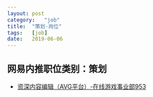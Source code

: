 ```yaml
---
layout:	post
category:	"job"
title:	"策划-岗位"
tags:	[job]
date:	2019-06-06
---
```

## 网易内推职位类别：策划
- [资深内容编辑（AVG平台）-在线游戏事业部953](http://mobile.bole.netease.com/bole/boleDetail?id=14512&employeeId=346f03c3cda5f04c&key=all)
